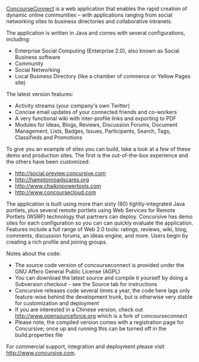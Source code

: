 [ConcourseConnect](http://www.concursive.com/show/concourseconnect) is a web application that enables the rapid creation of dynamic online communities – with applications ranging from social networking sites to business directories and collaborative intranets.

The application is written in Java and comes with several configurations, including:
  * Enterprise Social Computing (Enterprise 2.0), also known as Social Business software
  * Community
  * Social Networking
  * Local Business Directory (like a chamber of commerce or Yellow Pages site)

The latest version features:
  * Activity streams (your company's own Twitter)
  * Concise email updates of your connected friends and co-workers
  * A very functional wiki with inter-profile links and exporting to PDF
  * Modules for Ideas, Blogs, Reviews, Discussion Forums, Document Management, Lists, Badges, Issues, Participants, Search, Tags, Classifieds and Promotions

To give you an example of sites you can build, take a look at a few of these demo and production sites. The first is the out-of-the-box experience and the others have been customized:
  * http://social.preview.concursive.com
  * http://hamptonroadscares.org
  * http://www.chaikinpowertools.com
  * http://www.concoursecloud.com

The application is built using more than sixty (60) tightly-integrated Java portlets, plus several remote portlets using Web Services for Remote Portlets (WSRP) technology that partners can deploy. Concursive has demo sites for each configuration so you can can quickly evaluate the application. Features include a full range of Web 2.0 tools: ratings, reviews, wiki, blog, comments, discussion forums, an ideas engine, and more. Users begin by creating a rich profile and joining groups.

Notes about the code:
  * The source code version of concourseconnect is provided under the GNU Affero General Public License (AGPL)
  * You can download the latest source and compile it yourself by doing a Subversion checkout - see the Source tab for instructions
  * Concursive releases code several times a year, the code here lags only feature-wise behind the development trunk, but is otherwise very stable for customization and deployment
  * If you are interested in a Chinese version, check out http://www.opensourceforce.org which is a fork of concourseconnect
  * Please note, the compiled version comes with a registration page for Concursive; once up and running this can be turned off in the build.properties file

For commercial support, integration and deployment please visit http://www.concursive.com.